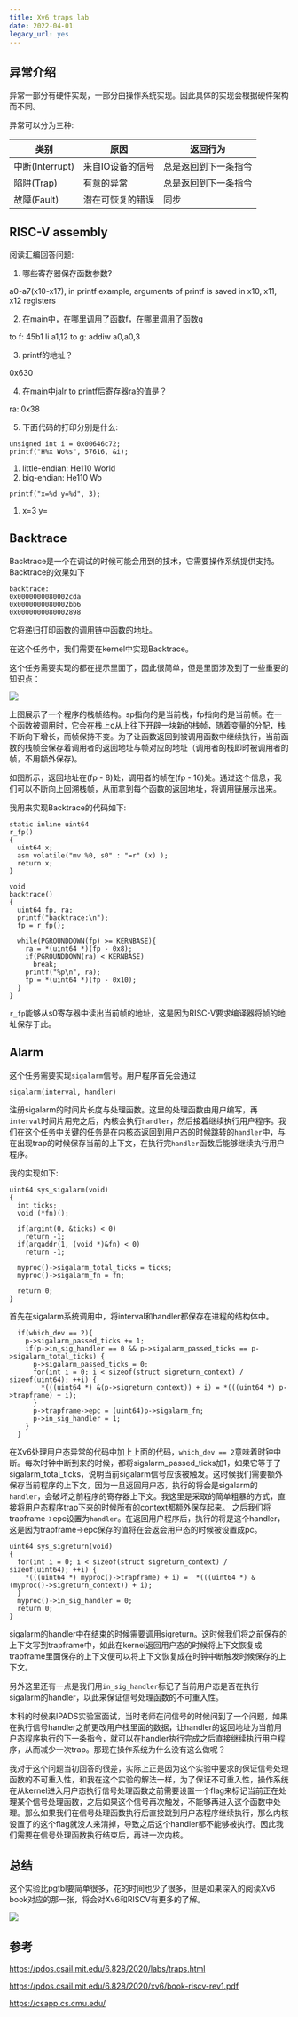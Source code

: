 ```yaml
---
title: Xv6 traps lab
date: 2022-04-01
legacy_url: yes
---
```


## 异常介绍

异常一部分有硬件实现，一部分由操作系统实现。因此具体的实现会根据硬件架构而不同。

异常可以分为三种:

|类别       |原因                    |返回行为           |
|-----------|------------------------|-------------------|
|中断(Interrupt)|来自IO设备的信号|总是返回到下一条指令|
|陷阱(Trap)|有意的异常|总是返回到下一条指令|
|故障(Fault)|潜在可恢复的错误|同步|可能返回到当前指令|

## RISC-V assembly

阅读汇编回答问题:

1. 哪些寄存器保存函数参数?

a0-a7(x10-x17), in printf example, arguments of printf is saved in x10, x11, x12 registers

2. 在main中，在哪里调用了函数f，在哪里调用了函数g

to f: 45b1    li a1,12
to g: addiw   a0,a0,3

3. printf的地址？

0x630

4. 在main中jalr to printf后寄存器ra的值是？

ra: 0x38

5. 下面代码的打印分别是什么:

```
unsigned int i = 0x00646c72;
printf("H%x Wo%s", 57616, &i);
```

1. little-endian:  He110 World
2. big-endian: He110 Wo

```
printf("x=%d y=%d", 3);
```

1. x=3 y= 

## Backtrace

Backtrace是一个在调试的时候可能会用到的技术，它需要操作系统提供支持。
Backtrace的效果如下

```
backtrace:
0x0000000080002cda
0x0000000080002bb6
0x0000000080002898
```

它将递归打印函数的调用链中函数的地址。

在这个任务中，我们需要在kernel中实现Backtrace。

这个任务需要实现的都在提示里面了，因此很简单，但是里面涉及到了一些重要的知识点：

![](../static/stack_frames.png)

上图展示了一个程序的栈帧结构。sp指向的是当前栈，fp指向的是当前帧。在一个函数被调用时，它会在栈上c从上往下开辟一块新的栈帧，随着变量的分配，栈不断向下增长，而帧保持不变。为了让函数返回到被调用函数中继续执行，当前函数的栈帧会保存着调用者的返回地址与帧对应的地址（调用者的栈即时被调用者的帧，不用额外保存)。

如图所示，返回地址在(fp - 8)处，调用者的帧在(fp - 16)处。通过这个信息，我们可以不断向上回溯栈帧，从而拿到每个函数的返回地址，将调用链展示出来。

我用来实现Backtrace的代码如下:

```
static inline uint64
r_fp()
{
  uint64 x;
  asm volatile("mv %0, s0" : "=r" (x) );
  return x;
}

void
backtrace()
{
  uint64 fp, ra;
  printf("backtrace:\n");
  fp = r_fp();

  while(PGROUNDDOWN(fp) >= KERNBASE){
    ra = *(uint64 *)(fp - 0x8);
    if(PGROUNDDOWN(ra) < KERNBASE)
      break;
    printf("%p\n", ra);
    fp = *(uint64 *)(fp - 0x10);
  }
}
```

`r_fp`能够从s0寄存器中读出当前帧的地址，这是因为RISC-V要求编译器将帧的地址保存于此。

## Alarm

这个任务需要实现`sigalarm`信号。用户程序首先会通过

```
sigalarm(interval, handler)
```

注册sigalarm的时间片长度与处理函数。这里的处理函数由用户编写，再`interval`时间片用完之后，内核会执行`handler`，然后接着继续执行用户程序。我们在这个任务中关键的任务是在内核态返回到用户态的时候跳转的`handler`中，与在出现trap的时候保存当前的上下文，在执行完`handler`函数后能够继续执行用户程序。

我的实现如下:

```
uint64 sys_sigalarm(void)
{
  int ticks;
  void (*fn)();

  if(argint(0, &ticks) < 0)
    return -1;
  if(argaddr(1, (void *)&fn) < 0)
    return -1;

  myproc()->sigalarm_total_ticks = ticks;
  myproc()->sigalarm_fn = fn;

  return 0;
}
```

首先在sigalarm系统调用中，将interval和handler都保存在进程的结构体中。

```
  if(which_dev == 2){
    p->sigalarm_passed_ticks += 1;
    if(p->in_sig_handler == 0 && p->sigalarm_passed_ticks == p->sigalarm_total_ticks) {
      p->sigalarm_passed_ticks = 0;
      for(int i = 0; i < sizeof(struct sigreturn_context) / sizeof(uint64); ++i) {
        *(((uint64 *) &(p->sigreturn_context)) + i) = *(((uint64 *) p->trapframe) + i);
      }
      p->trapframe->epc = (uint64)p->sigalarm_fn;
      p->in_sig_handler = 1;
    }
  }
```

在Xv6处理用户态异常的代码中加上上面的代码，`which_dev == 2`意味着时钟中断。每次时钟中断到来的时候，都将sigalarm_passed_ticks加1，如果它等于了sigalarm_total_ticks，说明当前sigalarm信号应该被触发。这时候我们需要额外保存当前程序的上下文，因为一旦返回用户态，执行的将会是sigalarm的`handler`，会破坏之前程序的寄存器上下文。我这里是采取的简单粗暴的方式，直接将用户态程序trap下来的时候所有的context都额外保存起来。
之后我们将trapframe-\>epc设置为`handler`。在返回用户程序后，执行的将是这个handler，这是因为trapframe-\>epc保存的值将在会返会用户态的时候被设置成pc。

```
uint64 sys_sigreturn(void)
{
  for(int i = 0; i < sizeof(struct sigreturn_context) / sizeof(uint64); ++i) {
    *(((uint64 *) myproc()->trapframe) + i) =  *(((uint64 *) &(myproc()->sigreturn_context)) + i);
  }
  myproc()->in_sig_handler = 0;
  return 0;
}
```

sigalarm的handler中在结束的时候需要调用sigreturn。这时候我们将之前保存的上下文写到trapframe中，如此在kernel返回用户态的时候将上下文恢复成trapframe里面保存的上下文便可以将上下文恢复成在时钟中断触发时候保存的上下文。

另外这里还有一点是我们用`in_sig_handler`标记了当前用户态是否在执行sigalarm的handler，以此来保证信号处理函数的不可重入性。

本科的时候来IPADS实验室面试，当时老师在问信号的时候问到了一个问题，如果在执行信号handler之前更改用户栈里面的数据，让handler的返回地址为当前用户态程序执行的下一条指令，就可以在handler执行完成之后直接继续执行用户程序，从而减少一次trap。那现在操作系统为什么没有这么做呢？ 

我对于这个问题当初回答的很差，实际上正是因为这个实验中要求的保证信号处理函数的不可重入性，和我在这个实验的解法一样，为了保证不可重入性，操作系统在从kernel进入用户态执行信号处理函数之前需要设置一个flag来标记当前正在处理某个信号处理函数，之后如果这个信号再次触发，不能够再进入这个函数中处理。那么如果我们在信号处理函数执行后直接跳到用户态程序继续执行，那么内核设置了的这个flag就没人来清掉，导致之后这个handler都不能够被执行。因此我们需要在信号处理函数执行结束后，再进一次内核。

## 总结

这个实验比pgtbl要简单很多，花的时间也少了很多，但是如果深入的阅读Xv6 book对应的那一张，将会对Xv6和RISCV有更多的了解。

![](../static/traps_time_spend.png)

## 参考

https://pdos.csail.mit.edu/6.828/2020/labs/traps.html

https://pdos.csail.mit.edu/6.828/2020/xv6/book-riscv-rev1.pdf

https://csapp.cs.cmu.edu/
